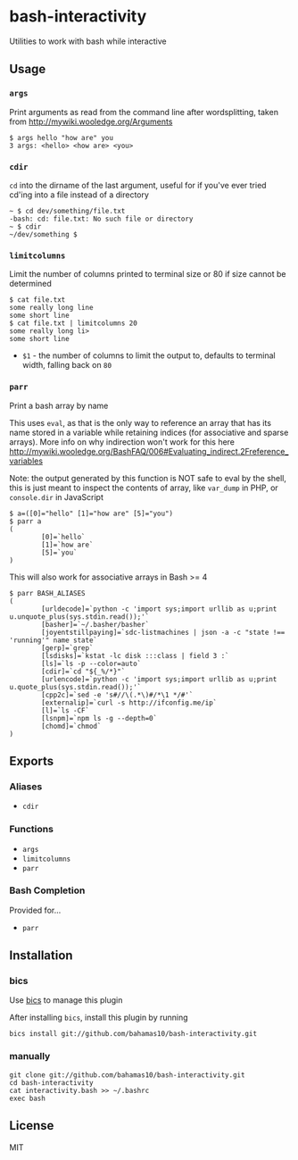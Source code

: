 bash-interactivity
============

Utilities to work with bash while interactive

Usage
-----

### `args`

Print arguments as read from the command line after wordsplitting, taken from
http://mywiki.wooledge.org/Arguments

    $ args hello "how are" you
    3 args: <hello> <how are> <you>

### `cdir`

`cd` into the dirname of the last argument, useful for if you've ever tried
cd'ing into a file instead of a directory

    ~ $ cd dev/something/file.txt
    -bash: cd: file.txt: No such file or directory
    ~ $ cdir
    ~/dev/something $

### `limitcolumns`

Limit the number of columns printed to terminal size or 80 if size cannot be
determined

    $ cat file.txt
    some really long line
    some short line
    $ cat file.txt | limitcolumns 20
    some really long li>
    some short line

- `$1` - the number of columns to limit the output to, defaults to terminal
width, falling back on `80`

### `parr`

Print a bash array by name

This uses `eval`, as that is the only way to reference an array
that has its name stored in a variable while retaining indices (for
associative and sparse arrays).
More info on why indirection won't work for this here
http://mywiki.wooledge.org/BashFAQ/006#Evaluating_indirect.2Freference_variables

Note: the output generated by this function is NOT safe to eval
by the shell, this is just meant to inspect the contents of array,
like `var_dump` in PHP, or `console.dir` in JavaScript

    $ a=([0]="hello" [1]="how are" [5]="you")
    $ parr a
    (
            [0]=`hello`
            [1]=`how are`
            [5]=`you`
    )

This will also work for associative arrays in Bash >= 4

    $ parr BASH_ALIASES
    (
            [urldecode]=`python -c 'import sys;import urllib as u;print u.unquote_plus(sys.stdin.read());'`
            [basher]=`~/.basher/basher`
            [joyentstillpaying]=`sdc-listmachines | json -a -c "state !== 'running'" name state`
            [gerp]=`grep`
            [lsdisks]=`kstat -lc disk :::class | field 3 :`
            [ls]=`ls -p --color=auto`
            [cdir]=`cd "${_%/*}"`
            [urlencode]=`python -c 'import sys;import urllib as u;print u.quote_plus(sys.stdin.read());'`
            [cpp2c]=`sed -e 's#//\(.*\)#/*\1 */#'`
            [externalip]=`curl -s http://ifconfig.me/ip`
            [l]=`ls -CF`
            [lsnpm]=`npm ls -g --depth=0`
            [chomd]=`chmod`
    )

Exports
-------

### Aliases

- `cdir`

### Functions

- `args`
- `limitcolumns`
- `parr`

### Bash Completion

Provided for...

- `parr`

Installation
------------

### bics

Use [bics](https://github.com/bahamas10/bics) to manage this plugin

After installing `bics`, install this plugin by running

    bics install git://github.com/bahamas10/bash-interactivity.git

### manually

    git clone git://github.com/bahamas10/bash-interactivity.git
    cd bash-interactivity
    cat interactivity.bash >> ~/.bashrc
    exec bash

License
-------

MIT
